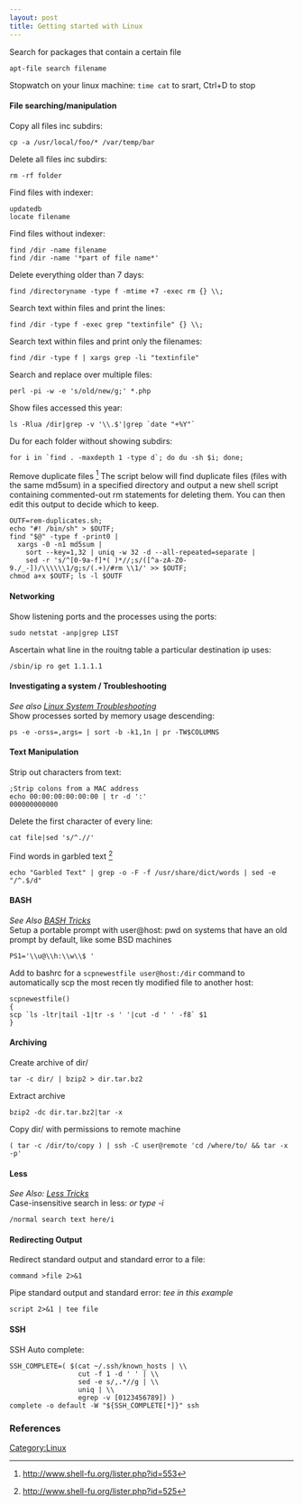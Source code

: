 ```yaml
---
layout: post 
title: Getting started with Linux
---
```


Search for packages that contain a certain file

    apt-file search filename

Stopwatch on your linux machine: `time cat` to srart, Ctrl+D to stop

#### File searching/manipulation

Copy all files inc subdirs:

    cp -a /usr/local/foo/* /var/temp/bar

Delete all files inc subdirs:

    rm -rf folder

Find files with indexer:

    updatedb
    locate filename

Find files without indexer:

    find /dir -name filename
    find /dir -name '*part of file name*'

Delete everything older than 7 days:

    find /directoryname -type f -mtime +7 -exec rm {} \\;

Search text within files and print the lines:

    find /dir -type f -exec grep "textinfile" {} \\;

Search text within files and print only the filenames:

    find /dir -type f | xargs grep -li "textinfile"

Search and replace over multiple files:

    perl -pi -w -e 's/old/new/g;' *.php

Show files accessed this year:

    ls -Rlua /dir|grep -v '\\.$'|grep `date "+%Y"`

Du for each folder without showing subdirs:

    for i in `find . -maxdepth 1 -type d`; do du -sh $i; done;

Remove duplicate files [^1] The script below will find duplicate files
(files with the same md5sum) in a specified directory and output a new
shell script containing commented-out rm statements for deleting them.
You can then edit this output to decide which to keep.

    OUTF=rem-duplicates.sh;
    echo "#! /bin/sh" > $OUTF;
    find "$@" -type f -print0 |
      xargs -0 -n1 md5sum |
        sort --key=1,32 | uniq -w 32 -d --all-repeated=separate |
        sed -r 's/^[0-9a-f]*( )*//;s/([^a-zA-Z0-9./_-])/\\\\\\1/g;s/(.+)/#rm \\1/' >> $OUTF;
    chmod a+x $OUTF; ls -l $OUTF

#### Networking

Show listening ports and the processes using the ports:

    sudo netstat -anp|grep LIST

Ascertain what line in the rouitng table a particular destination ip
uses:

    /sbin/ip ro get 1.1.1.1

#### Investigating a system / Troubleshooting

*See also [Linux System
Troubleshooting](Linux_System_Troubleshooting "wikilink")*\
Show processes sorted by memory usage descending:

    ps -e -orss=,args= | sort -b -k1,1n | pr -TW$COLUMNS

#### Text Manipulation

Strip out characters from text:

    ;Strip colons from a MAC address
    echo 00:00:00:00:00:00 | tr -d ':'
    000000000000

Delete the first character of every line:

    cat file|sed 's/^.//'

Find words in garbled text [^2]

    echo "Garbled Text" | grep -o -F -f /usr/share/dict/words | sed -e "/^.$/d"

#### BASH

*See Also [BASH Tricks](BASH_Tricks "wikilink")*\
Setup a portable prompt with user\@host: pwd on systems that have an old
prompt by default, like some BSD machines

    PS1='\\u@\\h:\\w\\$ '

Add to bashrc for a `scpnewestfile user@host:/dir` command to
automatically scp the most recen tly modified file to another host:

    scpnewestfile()
    {
    scp `ls -ltr|tail -1|tr -s ' '|cut -d ' ' -f8` $1
    }

#### Archiving

Create archive of dir/

    tar -c dir/ | bzip2 > dir.tar.bz2

Extract archive

    bzip2 -dc dir.tar.bz2|tar -x

Copy dir/ with permissions to remote machine

    ( tar -c /dir/to/copy ) | ssh -C user@remote 'cd /where/to/ && tar -x -p'

#### Less

*See Also: [Less Tricks](Less_Tricks "wikilink")*\
Case-insensitive search in less: *or type -i*

    /normal search text here/i

#### Redirecting Output

Redirect standard output and standard error to a file:

    command >file 2>&1

Pipe standard output and standard error: *tee in this example*

    script 2>&1 | tee file

#### SSH

SSH Auto complete:

    SSH_COMPLETE=( $(cat ~/.ssh/known_hosts | \\
                     cut -f 1 -d ' ' | \\
                     sed -e s/,.*//g | \\
                     uniq | \\
                     egrep -v [0123456789]) )
    complete -o default -W "${SSH_COMPLETE[*]}" ssh

### References

<references/>

[Category:Linux](Category:Linux "wikilink")

[^1]: <http://www.shell-fu.org/lister.php?id=553>

[^2]: <http://www.shell-fu.org/lister.php?id=525>
